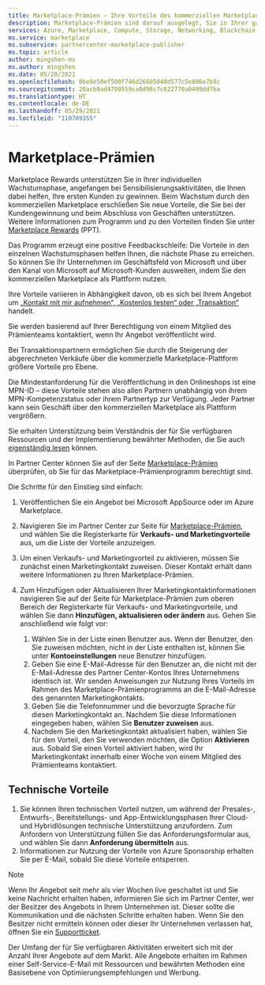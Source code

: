 ```yaml
---
title: Marketplace-Prämien – Ihre Vorteile des kommerziellen Marketplace | Azure
description: Marketplace-Prämien sind darauf ausgelegt, Sie in Ihrer ganz persönlichen Wachstumsphase in Azure Marketplace zu unterstützen.
services: Azure, Marketplace, Compute, Storage, Networking, Blockchain, Security, Partner Center
ms.service: marketplace
ms.subservice: partnercenter-marketplace-publisher
ms.topic: article
author: mingshen-ms
ms.author: mingshen
ms.date: 05/28/2021
ms.openlocfilehash: 0be8e50ef500f746d26605048d577c5e806e7b9c
ms.sourcegitcommit: 20acb9ad4700559ca0d98c7c622770a0499dd7ba
ms.translationtype: HT
ms.contentlocale: de-DE
ms.lasthandoff: 05/29/2021
ms.locfileid: "110709355"
---
```

# <a name="marketplace-rewards"></a>Marketplace-Prämien

Marketplace Rewards unterstützen Sie in Ihrer individuellen Wachstumsphase, angefangen bei Sensibilisierungsaktivitäten, die Ihnen dabei helfen, Ihre ersten Kunden zu gewinnen. Beim Wachstum durch den kommerziellen Marketplace erschließen Sie neue Vorteile, die Sie bei der Kundengewinnung und beim Abschluss von Geschäften unterstützen. Weitere Informationen zum Programm und zu den Vorteilen finden Sie unter [Marketplace Rewards](https://aka.ms/marketplacerewards) (PPT). 

Das Programm erzeugt eine positive Feedbackschleife: Die Vorteile in den einzelnen Wachstumsphasen helfen Ihnen, die nächste Phase zu erreichen. So können Sie Ihr Unternehmen im Geschäftsfeld von Microsoft und über den Kanal von Microsoft auf Microsoft-Kunden ausweiten, indem Sie den kommerziellen Marketplace als Plattform nutzen.

Ihre Vorteile variieren in Abhängigkeit davon, ob es sich bei Ihrem Angebot um [„Kontakt mit mir aufnehmen“, „Kostenlos testen“ oder „Transaktion“](determine-your-listing-type.md) handelt.

Sie werden basierend auf Ihrer Berechtigung von einem Mitglied des Prämienteams kontaktiert, wenn Ihr Angebot veröffentlicht wird.

Bei Transaktionspartnern ermöglichen Sie durch die Steigerung der abgerechneten Verkäufe über die kommerzielle Marketplace-Plattform größere Vorteile pro Ebene.

Die Mindestanforderung für die Veröffentlichung in den Onlineshops ist eine MPN-ID – diese Vorteile stehen also allen Partnern unabhängig von ihrem MPN-Kompetenzstatus oder ihrem Partnertyp zur Verfügung. Jeder Partner kann sein Geschäft über den kommerziellen Marketplace als Plattform vergrößern.

Sie erhalten Unterstützung beim Verständnis der für Sie verfügbaren Ressourcen und der Implementierung bewährter Methoden, die Sie auch [eigenständig lesen](https://partner.microsoft.com/asset/collection/azure-marketplace-and-appsource-publisher-toolkit#/) können.

In Partner Center können Sie auf der Seite [Marketplace-Prämien](https://partner.microsoft.com/dashboard/mpn/program/commercialmarketplace) überprüfen, ob Sie für das Marketplace-Prämienprogramm berechtigt sind.

Die Schritte für den Einstieg sind einfach:

1. Veröffentlichen Sie ein Angebot bei Microsoft AppSource oder im Azure Marketplace.
1. Navigieren Sie im Partner Center zur Seite für [Marketplace-Prämien](https://partner.microsoft.com/dashboard/mpn/program/commercialmarketplace), und wählen Sie die Registerkarte für **Verkaufs- und Marketingvorteile** aus, um die Liste der Vorteile anzuzeigen.
1. Um einen Verkaufs- und Marketingvorteil zu aktivieren, müssen Sie zunächst einen Marketingkontakt zuweisen. Dieser Kontakt erhält dann weitere Informationen zu Ihren Marketplace-Prämien.
1. Zum Hinzufügen oder Aktualisieren Ihrer Marketingkontaktinformationen navigieren Sie auf der Seite für Marketplace-Prämien zum oberen Bereich der Registerkarte für Verkaufs- und Marketingvorteile, und wählen Sie dann **Hinzufügen, aktualisieren oder ändern** aus.  Gehen Sie anschließend wie folgt vor:

    1. Wählen Sie in der Liste einen Benutzer aus. Wenn der Benutzer, den Sie zuweisen möchten, nicht in der Liste enthalten ist, können Sie unter **Kontoeinstellungen** neue Benutzer hinzufügen.
    1. Geben Sie eine E-Mail-Adresse für den Benutzer an, die nicht mit der E-Mail-Adresse des Partner Center-Kontos Ihres Unternehmens identisch ist. Wir senden Anweisungen zur Nutzung Ihres Vorteils im Rahmen des Marketplace-Prämienprogramms an die E-Mail-Adresse des genannten Marketingkontakts.
    1. Geben Sie die Telefonnummer und die bevorzugte Sprache für diesen Marketingkontakt an. Nachdem Sie diese Informationen eingegeben haben, wählen Sie **Benutzer zuweisen** aus.
    1. Nachdem Sie den Marketingkontakt aktualisiert haben, wählen Sie für den Vorteil, den Sie verwenden möchten, die Option **Aktivieren** aus. Sobald Sie einen Vorteil aktiviert haben, wird Ihr Marketingkontakt innerhalb einer Woche von einem Mitglied des Prämienteams kontaktiert.

## <a name="technical-benefits"></a>Technische Vorteile

1. Sie können Ihren technischen Vorteil nutzen, um während der Presales-, Entwurfs-, Bereitstellungs- und App-Entwicklungsphasen Ihrer Cloud- und Hybridlösungen technische Unterstützung anzufordern. Zum Anfordern von Unterstützung füllen Sie das Anforderungsformular aus, und wählen Sie dann **Anforderung übermitteln** aus.
1. Informationen zur Nutzung der Vorteile von Azure Sponsorship erhalten Sie per E-Mail, sobald Sie diese Vorteile entsperren.

>[!NOTE]
>Wenn Ihr Angebot seit mehr als vier Wochen live geschaltet ist und Sie keine Nachricht erhalten haben, informieren Sie sich im Partner Center, wer der Besitzer des Angebots in Ihrem Unternehmen ist. Dieser sollte die Kommunikation und die nächsten Schritte erhalten haben. Wenn Sie den Besitzer nicht ermitteln können oder dieser Ihr Unternehmen verlassen hat, öffnen Sie ein [Supportticket](https://aka.ms/marketplacepublishersupport).

Der Umfang der für Sie verfügbaren Aktivitäten erweitert sich mit der Anzahl Ihrer Angebote auf dem Markt. Alle Angebote erhalten im Rahmen einer Self-Service-E-Mail mit Ressourcen und bewährten Methoden eine Basisebene von Optimierungsempfehlungen und Werbung.
